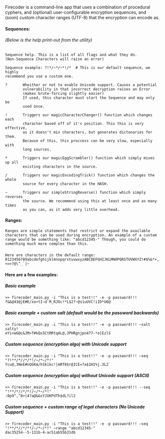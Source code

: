 
Firecoder is a command-line app that uses a combination of procedural cyphers, and (optional) user-configurable encryption sequences, and (soon) custom character ranges (UTF-8) that the encryption can encode as.

#### Sequences:

###### (Below is the help print-out from the utility)

    Sequence help. This is a list of all flags and what they do.
    (Non-Sequence Characters will raise an error)

    Sequence example: ?!*/~*/~*!/*  # This is our default sequence, we highly
    recommend you use a custom one.

    ?       Wheither or not to enable Unicode support. Causes a potential
            vulnerability in that incorrect decryption raises an Error
            (makes brute-forcing slightly easier)
            If used, this character must start the Sequence and may only be
            used once.

    !       Triggers our magicCharacterChanger() function which changes each
            character based off of it's position. This this is very effective,
            as it doesn't mix characters, but generates dictonaries for them.
            Because of this, this proccess can be very slow, especially with
            long sources.

    *       Triggers our magicEggScrambler() function which simply mixes up all
            existing characters in the source.

    /       Triggers our magicEncodingTrick() function which changes the whole
            source for every character in the HASH.

    ~       Triggers our simpleStringReverse() function which simply reverses
            the source. We recommend using this at least once and as many times
            as you can, as it adds very little overhead.

#### Ranges:

	Ranges are simple statements that restrict or expand the available characters that can be used during encryption. An example of a custom range would be something like: "abcd12345-" Though, you could do something much more complex than this.
### 

	Here are characters in the default range:
	0123456789abcdefghijklmnopqrstuvwxyzABCDEFGHIJKLMNOPQRSTUVWXYZ!#$%&*+,-./:;<=>?@\^_`|~


#### Here are a few examples:

##### Basic example
	>> firecoder_main.py -i "This is a test!!" -e -p password!!!
	f&&@43@jE#E/xo>tI~d`M_RJOc!*L$2?~@s1uUVC!iID*U6@

##### Basic example + custom salt (default would be the password backwards)
	>> firecoder_main.py -i "This is a test!!" -e -p password!!! —salt salty!
	eYi<wG@c&JM>T#kQsSCtRRtqAL@,JPHRgnjpn477-*o|EzlS

##### Custom sequence (encryption algo) with Unicode support
	>> firecoder_main.py -i "This is a test!!" -e -p password!!! —seq "?!**/*//*/*!/~/*~/*!"
	Ycu@,3NeE#nQGKm/hSkikc!|mRT8$r@ICE=?a$1H1%j.3L2`

##### Custom sequence (encryption algo) without Unicode support (ASCII)
	>> firecoder_main.py -i "This is a test!!" -e -p password!!! --seq "!**/*//*/*!/~/*~/*!"
	:0p9^,^8>|4?a@&&sYJUKPdTh$dL?il2

##### Custom sequence + custom range of legal characters (No Unicode Support)
	>> firecoder_main.py -i "This is a test!!" -e -p password!!! —seq "!**/*//*/*!/~/*~/*!" —range "abcd12345-"
	dac35254--5-131b-4-ac51ab55b31db